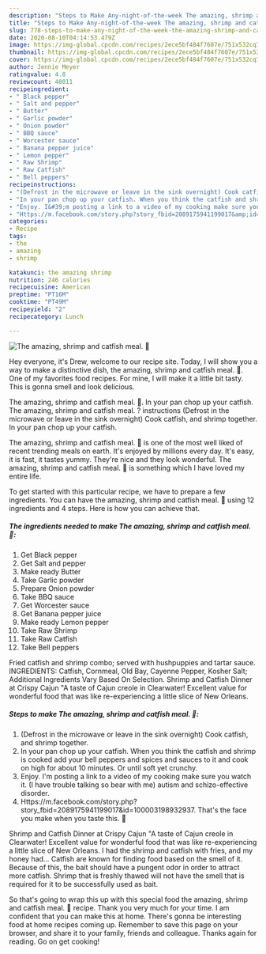 ```yaml
---
description: "Steps to Make Any-night-of-the-week The amazing, shrimp and catfish meal. 🙂"
title: "Steps to Make Any-night-of-the-week The amazing, shrimp and catfish meal. 🙂"
slug: 778-steps-to-make-any-night-of-the-week-the-amazing-shrimp-and-catfish-meal
date: 2020-08-10T04:14:53.479Z
image: https://img-global.cpcdn.com/recipes/2ece5bf484f7607e/751x532cq70/the-amazing-shrimp-and-catfish-meal-🙂-recipe-main-photo.jpg
thumbnail: https://img-global.cpcdn.com/recipes/2ece5bf484f7607e/751x532cq70/the-amazing-shrimp-and-catfish-meal-🙂-recipe-main-photo.jpg
cover: https://img-global.cpcdn.com/recipes/2ece5bf484f7607e/751x532cq70/the-amazing-shrimp-and-catfish-meal-🙂-recipe-main-photo.jpg
author: Jennie Meyer
ratingvalue: 4.8
reviewcount: 48011
recipeingredient:
- " Black pepper"
- " Salt and pepper"
- " Butter"
- " Garlic powder"
- " Onion powder"
- " BBQ sauce"
- " Worcester sauce"
- " Banana pepper juice"
- " Lemon pepper"
- " Raw Shrimp"
- " Raw Catfish"
- " Bell peppers"
recipeinstructions:
- "(Defrost in the microwave or leave in the sink overnight) Cook catfish, and shrimp together."
- "In your pan chop up your catfish. When you think the catfish and shrimp is cooked add your bell peppers and spices and sauces to it and cook on high for about 10 minutes. Or until soft yet crunchy."
- "Enjoy. I&#39;m posting a link to a video of my cooking make sure you watch it. (I have trouble talking so bear with me) autism and schizo-effective disorder."
- "Https://m.facebook.com/story.php?story_fbid=2089175941199017&amp;id=100003198932937. That&#39;s the face you make when you taste this. 🙂"
categories:
- Recipe
tags:
- the
- amazing
- shrimp

katakunci: the amazing shrimp 
nutrition: 246 calories
recipecuisine: American
preptime: "PT16M"
cooktime: "PT49M"
recipeyield: "2"
recipecategory: Lunch

---
```



![The amazing, shrimp and catfish meal. 🙂](https://img-global.cpcdn.com/recipes/2ece5bf484f7607e/751x532cq70/the-amazing-shrimp-and-catfish-meal-🙂-recipe-main-photo.jpg)

Hey everyone, it's Drew, welcome to our recipe site. Today, I will show you a way to make a distinctive dish, the amazing, shrimp and catfish meal. 🙂. One of my favorites food recipes. For mine, I will make it a little bit tasty. This is gonna smell and look delicious.

The amazing, shrimp and catfish meal. 🙂. In your pan chop up your catfish. The amazing, shrimp and catfish meal. ? instructions (Defrost in the microwave or leave in the sink overnight) Cook catfish, and shrimp together. In your pan chop up your catfish.

The amazing, shrimp and catfish meal. 🙂 is one of the most well liked of recent trending meals on earth. It's enjoyed by millions every day. It's easy, it is fast, it tastes yummy. They're nice and they look wonderful. The amazing, shrimp and catfish meal. 🙂 is something which I have loved my entire life.


To get started with this particular recipe, we have to prepare a few ingredients. You can have the amazing, shrimp and catfish meal. 🙂 using 12 ingredients and 4 steps. Here is how you can achieve that.

<!--inarticleads1-->

##### The ingredients needed to make The amazing, shrimp and catfish meal. 🙂:

1. Get  Black pepper
1. Get  Salt and pepper
1. Make ready  Butter
1. Take  Garlic powder
1. Prepare  Onion powder
1. Take  BBQ sauce
1. Get  Worcester sauce
1. Get  Banana pepper juice
1. Make ready  Lemon pepper
1. Take  Raw Shrimp
1. Take  Raw Catfish
1. Take  Bell peppers


Fried catfish and shrimp combo; served with hushpuppies and tartar sauce. INGREDIENTS: Catfish, Cornmeal, Old Bay, Cayenne Pepper, Kosher Salt; Additional Ingredients Vary Based On Selection. Shrimp and Catfish Dinner at Crispy Cajun &#34;A taste of Cajun creole in Clearwater! Excellent value for wonderful food that was like re-experiencing a little slice of New Orleans. 

<!--inarticleads2-->

##### Steps to make The amazing, shrimp and catfish meal. 🙂:

1. (Defrost in the microwave or leave in the sink overnight) Cook catfish, and shrimp together.
1. In your pan chop up your catfish. When you think the catfish and shrimp is cooked add your bell peppers and spices and sauces to it and cook on high for about 10 minutes. Or until soft yet crunchy.
1. Enjoy. I&#39;m posting a link to a video of my cooking make sure you watch it. (I have trouble talking so bear with me) autism and schizo-effective disorder.
1. Https://m.facebook.com/story.php?story_fbid=2089175941199017&amp;id=100003198932937. That&#39;s the face you make when you taste this. 🙂


Shrimp and Catfish Dinner at Crispy Cajun &#34;A taste of Cajun creole in Clearwater! Excellent value for wonderful food that was like re-experiencing a little slice of New Orleans. I had the shrimp and catfish with fries, and my honey had… Catfish are known for finding food based on the smell of it. Because of this, the bait should have a pungent odor in order to attract more catfish. Shrimp that is freshly thawed will not have the smell that is required for it to be successfully used as bait. 

So that's going to wrap this up with this special food the amazing, shrimp and catfish meal. 🙂 recipe. Thank you very much for your time. I am confident that you can make this at home. There's gonna be interesting food at home recipes coming up. Remember to save this page on your browser, and share it to your family, friends and colleague. Thanks again for reading. Go on get cooking!
